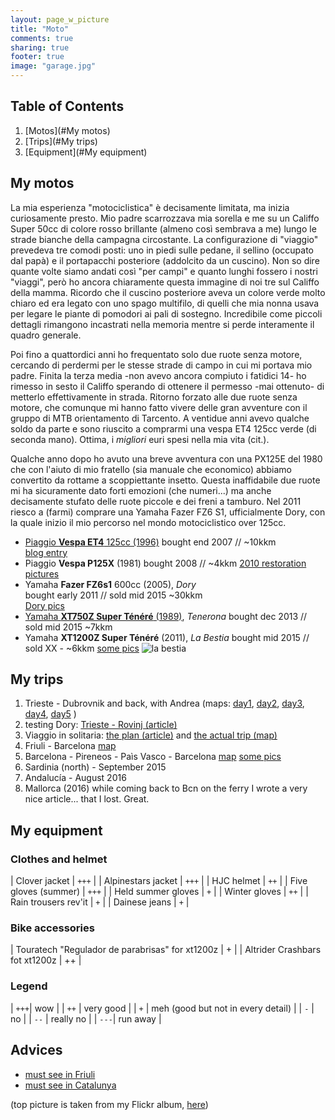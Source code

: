 ```yaml
---
layout: page_w_picture
title: "Moto"
comments: true
sharing: true
footer: true
image: "garage.jpg"
---
```



## Table of Contents
1. [Motos](#My motos)
2. [Trips](#My trips)
3. [Equipment](#My equipment)


<a name="My motos"></a>

## My motos

La mia esperienza "motociclistica" è decisamente limitata, ma inizia curiosamente presto. Mio padre scarrozzava mia sorella e me su un Califfo Super 50cc di colore rosso brillante (almeno così sembrava a me) lungo le strade bianche della campagna circostante. 
La configurazione di "viaggio" prevedeva tre comodi posti:  uno in piedi sulle pedane, il sellino (occupato dal papà) e il portapacchi posteriore (addolcito da un cuscino). Non so dire quante volte siamo andati così "per campi" e quanto lunghi fossero i nostri "viaggi", però ho ancora chiaramente questa immagine di noi tre sul Califfo della mamma. Ricordo che il cuscino posteriore aveva un colore verde molto chiaro ed era legato con uno spago multifilo, di quelli che mia nonna usava per legare le piante di pomodori ai pali di sostegno. Incredibile come piccoli dettagli rimangono incastrati nella memoria mentre si perde interamente il quadro generale.

Poi fino a quattordici anni ho frequentato solo due ruote senza motore, cercando di perdermi per le stesse strade di campo in cui mi portava mio padre. Finita la terza media -non avevo ancora compiuto i fatidici 14- ho rimesso in sesto il Califfo sperando di ottenere il permesso -mai ottenuto- di metterlo effettivamente in strada. Ritorno forzato alle due ruote senza motore, che comunque mi hanno fatto vivere delle gran avventure con il gruppo di MTB orientamento di Tarcento.  A ventidue anni avevo qualche soldo da parte e sono riuscito a comprarmi una vespa ET4 125cc verde (di seconda mano). 
Ottima, i _migliori_ euri spesi nella mia vita (cit.). 

Qualche anno dopo ho avuto una breve avventura con una PX125E del 1980 che con l'aiuto di mio fratello (sia manuale che economico) abbiamo convertito da rottame a scoppiettante insetto. Questa inaffidabile due ruote mi ha sicuramente dato forti emozioni (che numeri...)  ma anche decisamente stufato delle ruote piccole e dei freni a tamburo. Nel 2011 riesco a (farmi) comprare una Yamaha Fazer FZ6 S1, ufficialmente Dory, con la quale inizio il mio percorso nel mondo motociclistico over 125cc.

- [Piaggio **Vespa ET4** 125cc (1996)](/blog/vespettaET4) 
  bought end 2007 //   ~10kkm  
  [blog entry](/blog/come-non-fare-un-cambio-dolio-in-vespa/)
- Piaggio **Vespa P125X** (1981) 
  bought 2008 //  ~4kkm 
  [2010 restoration pictures](https://goo.gl/photos/UTGvWNNEju1TLxnn6)
- Yamaha **Fazer FZ6s1** 600cc (2005), _Dory_  
  bought early 2011 // sold mid 2015 ~30kkm  
  [Dory pics](https://goo.gl/photos/RF7MPuh22gc5tLLW9)
- [Yamaha **XT750Z Super Ténéré** (1989)](/blog/tenerona), _Tenerona_ 
  bought dec 2013 // sold mid 2015 ~7kkm
- Yamaha **XT1200Z Super Ténéré** (2011), _La Bestia_ 
  bought mid 2015 // sold XX - ~6kkm 
  [some pics](https://www.flickr.com/photos/davrandom/albums/72157663428671052)
  ![la bestia](https://farm2.staticflickr.com/1569/25890290691_dbbe22e4ac.jpg)

<a name="My trips"></a>

## My trips

1. Trieste - Dubrovnik and back, with Andrea 
(maps: [day1](https://www.google.com/maps/d/edit?mid=z7cYfh2A3jYc.krcDA5KvbldM&usp=sharing),  [day2](https://www.google.com/maps/d/edit?mid=z7cYfh2A3jYc.k0OmdCDj7xfQ&usp=sharing),  [day3](https://www.google.com/maps/d/edit?mid=z7cYfh2A3jYc.kTSRMMTbDvfQ&usp=sharing),  [day4](https://www.google.com/maps/d/edit?mid=z7cYfh2A3jYc.k7wlrqPBMF1M&usp=sharing),  [day5](https://www.google.com/maps/d/edit?mid=z7cYfh2A3jYc.kYSl1OLDxuJ0&usp=sharing) )
2. testing Dory: [Trieste - Rovinj (article)](/blog/test-drive-rovinj-rovigno/)
3. Viaggio in solitaria: [the plan (article)](/blog/viaggio-plan/) and [the actual trip (map)](https://www.google.com/maps/d/edit?mid=z7cYfh2A3jYc.k7tJx_B4_9Lk&usp=sharing)
4. Friuli - Barcelona [map](https://www.google.com/maps/d/edit?mid=z7cYfh2A3jYc.kAvbt1n0n4K4&usp=sharing)
5. Barcelona - Pireneos - Paìs Vasco - Barcelona [map](https://www.google.com/maps/d/edit?mid=z7cYfh2A3jYc.kmQr7dHuyPbk&usp=sharing) [some pics](https://goo.gl/photos/XEB2KJVYehzXmKRa7)
6. Sardinia (north) - September 2015
7. Andalucía - August 2016
8. Mallorca (2016) while coming back to Bcn on the ferry I wrote a very nice article... that I lost. Great.


<a name="My equipment"></a>

## My equipment

### Clothes and helmet

| Clover jacket        | `+++` |
| Alpinestars jacket   | `+++` |
| HJC helmet           | `++`  | 
| Five gloves (summer) | `+++` | 
| Held summer gloves   | `+`   | 
| Winter gloves        | `++`  | 
| Rain trousers rev'it | `+`   | 
| Dainese jeans        | `+`   | 

### Bike accessories

| Touratech "Regulador de parabrisas" for xt1200z  | +  |
| Altrider Crashbars fot xt1200z                   | ++ |


### Legend

| `+++`| wow                                    |
| `++` | very good                              |
| `+`  | meh (good but not in every detail)     |
| `-`  | no                                     |
| `--` | really no                              |
| `---`| run away                               |



## Advices

- [must see in Friuli](https://www.google.com/maps/d/edit?mid=z7cYfh2A3jYc.kH3Z7fzAwIbU&usp=sharing)
- [must see in Catalunya](https://www.google.com/maps/d/edit?mid=z7cYfh2A3jYc.kW_hRy82ZUik&usp=sharing)



(top picture is taken from my Flickr album, [here](https://www.flickr.com/photos/davrandom/8449436181)) 

